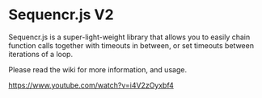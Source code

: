 # Sequencr.js V2
Sequencr.js is a super-light-weight library that allows you to easily chain function calls together with timeouts in between, or set timeouts between iterations of a loop.

Please read the wiki for more information, and usage.

https://www.youtube.com/watch?v=i4V2zOyxbf4
